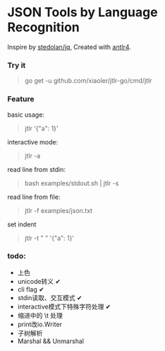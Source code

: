 # JSON Tools by Language Recognition

Inspire by [stedolan/jq](https://github.com/stedolan/jq), Created with [antlr4](https://github.com/antlr/antlr4).

### Try it

> go get -u github.com/xiaoler/jtlr-go/cmd/jtlr

### Feature

basic usage:
> jtlr '{"a": 1}'

interactive mode:
> jtlr -a

read line from stdin:
> bash examples/stdout.sh | jtlr -s

read line from file:
> jtlr -f examples/json.txt

set indent
> jtlr -t "  " '{"a": 1}'

### todo:

- 上色
- unicode转义 ✔︎
- cli flag ✔︎
- stdin读取、交互模式 ✔︎
- interactive模式下特殊字符处理 ✔︎
- 缩进中的 \t 处理
- print改io.Writer
- 子树解析
- Marshal && Unmarshal
